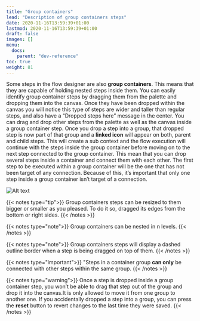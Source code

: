 ```yaml
---
title: "Group containers"
lead: "Description of group containers steps"
date: 2020-11-16T13:59:39+01:00
lastmod: 2020-11-16T13:59:39+01:00
draft: false
images: []
menu:
  docs:
    parent: "dev-reference"
toc: true
weight: 81
---
```


Some steps in the flow designer are also **group containers**. This means that they are capable of holding nested steps inside them. You can easily identify group container steps by dragging them from the palette and dropping them into the canvas. Once they have been dropped within the canvas you will notice this type of steps are wider and taller than regular steps, and also have a “Dropped steps here” message in the center. You can drag and drop other steps from the palette as well as the canvas inside a group container step. Once you drop a step into a group, that dropped step is now part of that group and a **linked icon** will appear on both, parent and child steps. This will create a sub context and the flow execution will continue with the steps inside the group container before moving on to the next step connected to the group container. This mean that you can drop several steps inside a container and connect them with each other. The first step to be executed within a group container will be the one that has not been target of any connection. Because of this, it’s important that only one step inside a group container isn’t target of a connection.

![Alt text](/images/vendor/flows/add_to_group_container.gif)


{{< notes type="tip">}}
Group containers steps can be resized to them bigger or smaller as you pleased. To do it so, dragged its edges from the bottom or right sides.
{{< /notes >}}

{{< notes type="note">}}
Group containers can be nested in n levels.
{{< /notes >}}

{{< notes type="note">}}
Group containers steps will display a dashed outline border when a step is being dragged on top of them.
{{< /notes >}}

{{< notes type="important">}}
"Steps in a container group **can only** be connected with other steps within the same group.
{{< /notes >}}

{{< notes type="warning">}}
Once a step is dropped inside a group container step, you won’t be able to drag that step out of the group and drop it into the canvas.It is only allowed to move it from one group to another one. If you accidentally dropped a step into a group, you can press the **reset** button to revert changes to the last time they were saved.
{{< /notes >}}




